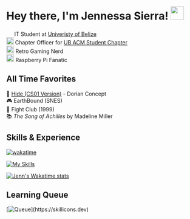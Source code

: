 # Hey there, I'm Jennessa Sierra! <img src="https://user-images.githubusercontent.com/5713670/87202985-820dcb80-c2b6-11ea-9f56-7ec461c497c3.gif" width="35px">

<p>
    <img src="https://media.tenor.com/OEAjabUzGKEAAAAi/microsoft-computer.gif" width="17px">
    IT Student at <a href="https://www.ub.edu.bz"> Univeristy of Belize</a>
    </br>
    <img src="https://ubsc.acm.org/public/images/logos/ub_acm_logo_sm_transparent.gif" width="19px">
    Chapter Officer for <a href="https://ubsc.acm.org/">UB ACM Student Chapter</a>
    </br>
    <img src="https://shorturl.at/Hunbv" width="20px"> Retro Gaming Nerd 
    </br>
    <img src="https://www.raspberrypi.org/app/uploads/2012/01/Spec-RaspberryPi-GIF-256-Transp.gif" width="20px"> Raspberry Pi Fanatic
</p>

## All Time Favorites

🎵 [Hide (CS01 Version)](https://www.youtube.com/watch?v=tlFolRo1WiE) - Dorian Concept
</br>
🎮 EarthBound (SNES)
</br>
🎥 Fight Club (1999)
</br>
📚 _The Song of Achilles_ by Madeline Miller

## Skills & Experience

[![wakatime](https://wakatime.com/badge/user/784f2cc4-fc95-4999-a214-1dcf7be5d55b.svg?color=36454f)](https://wakatime.com/@784f2cc4-fc95-4999-a214-1dcf7be5d55b)

[![My Skills](https://skillicons.dev/icons?i=cpp,html,css,js,postgres,git,md)](https://skillicons.dev)

[![Jenn's Wakatime stats](https://github-readme-stats.vercel.app/api/wakatime?username=jennxsierra&layout=compact&theme=github_dark&langs_count=8)](https://wakatime.com/@jennxsierra)

## Learning Queue

[![Queue](https://skillicons.dev/icons?i=cs,py,tailwind,react,)](https://skillicons.dev)
